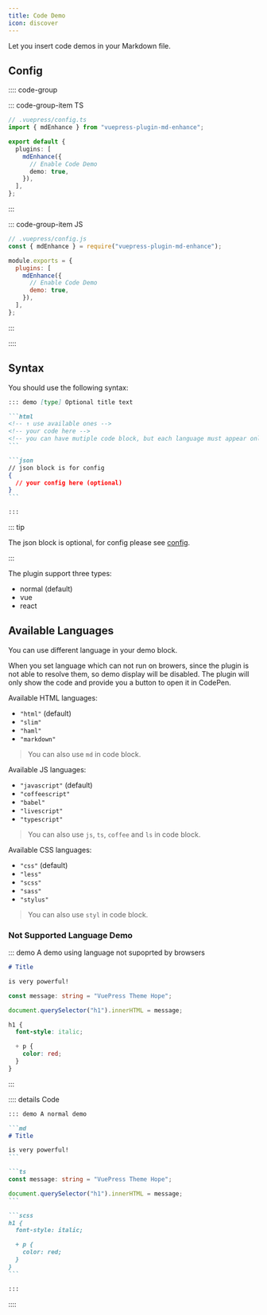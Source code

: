 ```yaml
---
title: Code Demo
icon: discover
---
```


Let you insert code demos in your Markdown file.

<!-- more -->

## Config

:::: code-group

::: code-group-item TS

```ts {8}
// .vuepress/config.ts
import { mdEnhance } from "vuepress-plugin-md-enhance";

export default {
  plugins: [
    mdEnhance({
      // Enable Code Demo
      demo: true,
    }),
  ],
};
```

:::

::: code-group-item JS

```js {8}
// .vuepress/config.js
const { mdEnhance } = require("vuepress-plugin-md-enhance");

module.exports = {
  plugins: [
    mdEnhance({
      // Enable Code Demo
      demo: true,
    }),
  ],
};
```

:::

::::

## Syntax

You should use the following syntax:

````md
::: demo [type] Optional title text

```html
<!-- ↑ use available ones -->
<!-- your code here -->
<!-- you can have mutiple code block, but each language must appear only once. -->
```

```json
// json block is for config
{
  // your config here (optional)
}
```

:::
````

::: tip

The json block is optional, for config please see [config](../../config.md#demo).

:::

The plugin support three types:

- normal (default)
- vue
- react

## Available Languages

You can use different language in your demo block.

When you set language which can not run on browers, since the plugin is not able to resolve them, so demo display will be disabled. The plugin will only show the code and provide you a button to open it in CodePen.

Available HTML languages:

- `"html"` (default)
- `"slim"`
- `"haml"`
- `"markdown"`

> You can also use `md` in code block.

Available JS languages:

- `"javascript"` (default)
- `"coffeescript"`
- `"babel"`
- `"livescript"`
- `"typescript"`

> You can also use `js`, `ts`, `coffee` and `ls` in code block.

Available CSS languages:

- `"css"` (default)
- `"less"`
- `"scss"`
- `"sass"`
- `"stylus"`

> You can also use `styl` in code block.

### Not Supported Language Demo

::: demo A demo using language not supoprted by browsers

```md
# Title

is very powerful!
```

```ts
const message: string = "VuePress Theme Hope";

document.querySelector("h1").innerHTML = message;
```

```scss
h1 {
  font-style: italic;

  + p {
    color: red;
  }
}
```

:::

:::: details Code

````md
::: demo A normal demo

```md
# Title

is very powerful!
```

```ts
const message: string = "VuePress Theme Hope";

document.querySelector("h1").innerHTML = message;
```

```scss
h1 {
  font-style: italic;

  + p {
    color: red;
  }
}
```

:::
````

::::
